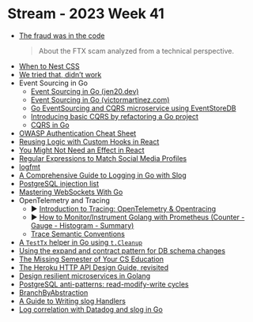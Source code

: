 # Stream - 2023 Week 41

- [The fraud was in the code](https://newsletter.mollywhite.net/p/the-fraud-was-in-the-code)
    > About the FTX scam analyzed from a technical perspective.
- [When to Nest CSS](https://cloudfour.com/thinks/when-to-nest-css/)
- [We tried that, didn’t work](https://world.hey.com/dhh/we-tried-that-didn-t-work-d9c42fe1)
- Event Sourcing in Go
  - [Event Sourcing in Go (jen20.dev)](https://jen20.dev/post/event-sourcing-in-go/)
  - [Event Sourcing in Go (victormartinez.com)](https://victoramartinez.com/posts/event-sourcing-in-go/)
  - [Go EventSourcing and CQRS microservice using EventStoreDB](https://dev.to/aleksk1ng/go-eventsourcing-and-cqrs-microservice-using-eventstoredb-5djo)
  - [Introducing basic CQRS by refactoring a Go project](https://threedots.tech/post/basic-cqrs-in-go/)
  - [CQRS in Go](https://mehdihadeli.github.io/awesome-go-education/cqrs/)
- [OWASP Authentication Cheat Sheet](https://cheatsheetseries.owasp.org/cheatsheets/Authentication_Cheat_Sheet.html)
- [Reusing Logic with Custom Hooks in React](https://react.dev/learn/reusing-logic-with-custom-hooks#when-to-use-custom-hooks)
- [You Might Not Need an Effect in React](https://react.dev/learn/you-might-not-need-an-effect)
- [Regular Expressions to Match Social Media Profiles](https://github.com/lorey/social-media-profiles-regexs)
- [logfmt](https://brandur.org/logfmt)
- [A Comprehensive Guide to Logging in Go with Slog](https://betterstack.com/community/guides/logging/logging-in-go/)
- [PostgreSQL injection list](https://github.com/swisskyrepo/PayloadsAllTheThings/blob/master/SQL%20Injection/PostgreSQL%20Injection.md)
- [Mastering WebSockets With Go](https://programmingpercy.tech/blog/mastering-websockets-with-go/)
- OpenTelemetry and Tracing
  - ▶️ [Introduction to Tracing: OpenTelemetry & Opentracing](https://www.youtube.com/watch?v=idDu_jXqf4E)
  - ▶️ [How to Monitor/Instrument Golang with Prometheus (Counter - Gauge - Histogram - Summary)](https://www.youtube.com/watch?v=WUBjlJzI2a0)
  - [Trace Semantic Conventions](https://opentelemetry.io/docs/specs/otel/trace/semantic_conventions/)
- [A `TestTx` helper in Go using `t.Cleanup`](https://brandur.org/fragments/go-test-tx-using-t-cleanup)
- [Using the expand and contract pattern for DB schema changes](https://www.prisma.io/dataguide/types/relational/expand-and-contract-pattern)
- [The Missing Semester of Your CS Education](https://missing.csail.mit.edu/)
- [The Heroku HTTP API Design Guide, revisited](https://brandur.org/fragments/heroku-http-api-design-guide)
- [Design resilient microservices in Golang](https://rkiselenko.dev/blog/resilient-microservice/)
- [PostgreSQL anti-patterns: read-modify-write cycles](https://www.2ndquadrant.com/en/blog/postgresql-anti-patterns-read-modify-write-cycles/)
- [BranchByAbstraction](https://martinfowler.com/bliki/BranchByAbstraction.html)
- [A Guide to Writing slog Handlers](https://github.com/golang/example/tree/master/slog-handler-guide#a-guide-to-writing-slog-handlers)
- [Log correlation with Datadog and slog in Go](https://darrenparkinson.uk/posts/2023-09-14-datadog-log-correlation-with-slog/)
